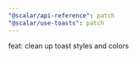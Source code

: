 ```yaml
---
"@scalar/api-reference": patch
"@scalar/use-toasts": patch
---
```


feat: clean up toast styles and colors

